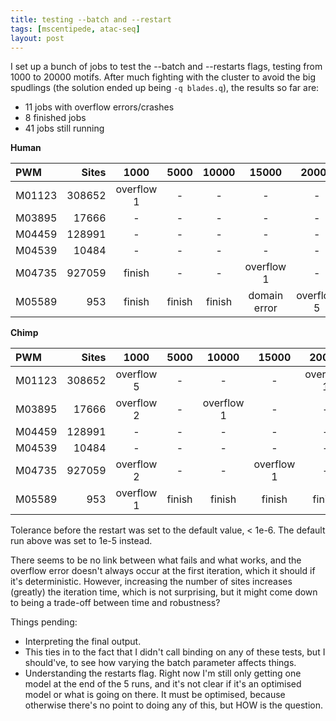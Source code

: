 ```yaml
---
title: testing --batch and --restart
tags: [mscentipede, atac-seq]
layout: post
---
```


I set up a bunch of jobs to test the --batch and --restarts flags, testing from 1000 to 20000 motifs. After much fighting with the cluster to avoid the big spudlings (the solution ended up being `-q blades.q`), the results so far are:

* 11 jobs with overflow errors/crashes
* 8 finished jobs
* 41 jobs still running

**Human**

PWM    | Sites | 1000       | 5000   | 10000  | 15000        | 20000      | default
:------|------:|:----------:|:------:|:------:|:------------:|:----------:|:-----------:
M01123 |308652 | overflow 1 | -      | -      | -            | -          | overflow 1
M03895 |17666  | -          | -      | -      | -            | -          | finish
M04459 |128991 | -          | -      | -      | -            | -          | finish
M04539 |10484  | -          | -      | -      | -            | -          | finish
M04735 |927059 | finish     | -      | -      | overflow 1   | -          | finish
M05589 |953    | finish     | finish | finish | domain error | overflow 5 | finish

**Chimp**

PWM    | Sites | 1000       | 5000   | 10000      | 15000      | 20000      | default
:------|------:|:----------:|:------:|:----------:|:----------:|:----------:|:-----------:
M01123 |308652 | overflow 5 | -      | -          | -          | overflow 1 | finish
M03895 |17666  | overflow 2 | -      | overflow 1 | -          | -          | finish
M04459 |128991 | -          | -      | -          | -          | -          | finish
M04539 |10484  | -          | -      | -          | -          | -          | finish
M04735 |927059 | overflow 2 | -      | -          | overflow 1 | -          | finish
M05589 |953    | overflow 1 | finish | finish     | finish     | finish     | overflow 1

Tolerance before the restart was set to the default value, < 1e-6. The default run above was set to 1e-5 instead. 

There seems to be no link between what fails and what works, and the overflow error doesn't always occur at the first iteration, which it should if it's deterministic. However, increasing the number of sites increases (greatly) the iteration time, which is not surprising, but it might come down to being a trade-off between time and robustness?

Things pending:

* Interpreting the final output. 
* This ties in to the fact that I didn't call binding on any of these tests, but I should've, to see how varying the batch parameter affects things. 
* Understanding the restarts flag. Right now I'm still only getting one model at the end of the 5 runs, and it's not clear if it's an optimised model or what is going on there. It must be optimised, because otherwise there's no point to doing any of this, but HOW is the question. 
